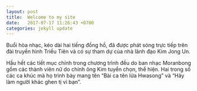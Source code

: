 ```yaml
---
layout: post
title:  Welcome to my site
date:   2017-07-17 11:26:43 +0700
categories: jekyll update
---
```

Buổi hòa nhạc, kéo dài hai tiếng đồng hồ, đã được phát sóng trực tiếp trên đài truyền hình Triều Tiên và có sự tham dự của nhà lãnh đạo Kim Jong Un.

Hầu hết các tiết mục chính trong chương trình đều do ban nhạc Moranbong gồm các thành viên nữ do chính ông Kim tuyển chọn, thể hiện. Hai trong số các ca khúc mà họ trình bày mang tên “Bài ca tên lửa Hwasong” và “Hãy làm người khác ghen tị vì bạn”.
